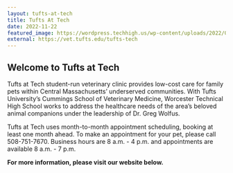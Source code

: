 ```yaml
---
layout: tufts-at-tech
title: Tufts At Tech
date: 2022-11-22
featured_image: https://wordpress.techhigh.us/wp-content/uploads/2022/04/justin-veenema-NH1d0xX6Ldk-unsplash-1-1.jpg
external: https://vet.tufts.edu/tufts-tech
---
```


## Welcome to Tufts at Tech
Tufts at Tech student-run veterinary clinic provides low-cost care for family pets within Central Massachusetts’ underserved communities. With Tufts University’s Cummings School of Veterinary Medicine, Worcester Technical High School works to address the healthcare needs of the area’s beloved animal companions under the leadership of Dr. Greg Wolfus.

Tufts at Tech uses month-to-month appointment scheduling, booking at least one month ahead. To make an appointment for your pet, please call 508-751-7670. Business hours are 8 a.m. - 4 p.m. and appointments are available 8 a.m. - 7 p.m.

**For more information, please visit our website below.**